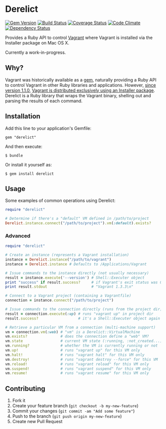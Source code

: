 # Derelict

[![Gem Version](https://badge.fury.io/rb/derelict.png)](http://badge.fury.io/rb/derelict)
[![Build Status](https://travis-ci.org/bradfeehan/derelict.png?branch=master)](https://travis-ci.org/bradfeehan/derelict)
[![Coverage Status](https://coveralls.io/repos/bradfeehan/derelict/badge.png)](https://coveralls.io/r/bradfeehan/derelict)
[![Code Climate](https://codeclimate.com/github/bradfeehan/derelict.png)](https://codeclimate.com/github/bradfeehan/derelict)
[![Dependency Status](https://gemnasium.com/bradfeehan/derelict.png)](https://gemnasium.com/bradfeehan/derelict)

Provides a Ruby API to control [Vagrant][1] where Vagrant is installed
via the Installer package on Mac OS X.

Currently a work-in-progress.

[1]: <https://www.vagrantup.com>


## Why?

Vagrant was historically available as a [gem][2], naturally providing a
Ruby API to control Vagrant in other Ruby libraries and applications.
However, [since version 1.1.0][3], [Vagrant is distributed exclusively
using an Installer package][4]. Derelict is a Ruby library that wraps
the Vagrant binary, shelling out and parsing the results of each
command.

[2]: <https://rubygems.org>
[3]: <https://groups.google.com/forum/#!msg/vagrant-up/kX_wvn7wcds/luwNur4kgDEJ>
[4]: <http://mitchellh.com/abandoning-rubygems>


## Installation

Add this line to your application's Gemfile:

    gem "derelict"

And then execute:

    $ bundle

Or install it yourself as:

    $ gem install derelict


## Usage

Some examples of common operations using Derelict:

```ruby
require "derelict"

# Determine if there's a "default" VM defined in /path/to/project
Derelict.instance.connect("/path/to/project").vm(:default).exists?
```

### Advanced

```ruby
require "derelict"

# Create an instance (represents a Vagrant installation)
instance = Derelict.instance("/path/to/vagrant")
instance = Derelict.instance # Defaults to /Applications/Vagrant

# Issue commands to the instance directly (not usually necessary)
result = instance.execute('--version') # Shell::Executer object
print "success" if result.success?     # if Vagrant's exit status was 0
print result.stdout                    # "Vagrant 1.3.3\n"

# Connect to a Vagrant project (containing a Vagrantfile)
connection = instance.connect("/path/to/project")

# Issue commands to the connection directly (runs from the project dir)
result = connection.execute(:up) # runs "vagrant up" in project dir
result.success?                  # it's a Shell::Executer object again

# Retrieve a particular VM from a connection (multi-machine support)
vm = connection.vm(:web) # "vm" is a Derelict::VirtualMachine
vm.exists?               # does the connection define a "web" VM?
vm.state                 # current VM state (:running, :not_created...)
vm.running?              # whether the VM is currently running or not
vm.up!                   # runs "vagrant up" for this VM only
vm.halt!                 # runs "vagrant halt" for this VM only
vm.destroy!              # runs "vagrant destroy --force" for this VM
vm.reload!               # runs "vagrant reload" for this VM only
vm.suspend!              # runs "vagrant suspend" for this VM only
vm.resume!               # runs "vagrant resume" for this VM only
```


## Contributing

1. Fork it
2. Create your feature branch (`git checkout -b my-new-feature`)
3. Commit your changes (`git commit -am "Add some feature"`)
4. Push to the branch (`git push origin my-new-feature`)
5. Create new Pull Request
